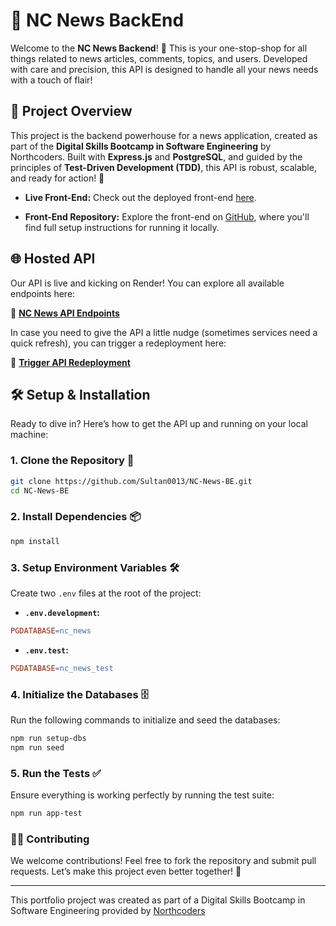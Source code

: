 # 📰 NC News BackEnd

Welcome to the **NC News Backend**! 🎉 This is your one-stop-shop for all things related to news articles, comments, topics, and users. Developed with care and precision, this API is designed to handle all your news needs with a touch of flair!

## 🚀 Project Overview

This project is the backend powerhouse for a news application, created as part of the **Digital Skills Bootcamp in Software Engineering** by Northcoders. Built with **Express.js** and **PostgreSQL**, and guided by the principles of **Test-Driven Development (TDD)**, this API is robust, scalable, and ready for action! 💪

- **Live Front-End:** Check out the deployed front-end [here](https://nc-news-sultan.netlify.app/).

- **Front-End Repository:** Explore the front-end on [GitHub](https://github.com/Sultan0013/NC-news-FE), where you'll find full setup instructions for running it locally.

## 🌐 Hosted API

Our API is live and kicking on Render! You can explore all available endpoints here:

🔗 **[NC News API Endpoints](https://nc-news-vvdv.onrender.com/api)**

In case you need to give the API a little nudge (sometimes services need a quick refresh), you can trigger a redeployment here:

🔄 **[Trigger API Redeployment](https://api.render.com/deploy/srv-cqd8ggrv2p9s73ea1rc0?key=tMSCoQq8OfE)**

## 🛠️ Setup & Installation

Ready to dive in? Here’s how to get the API up and running on your local machine:

### 1. Clone the Repository 📂

```bash
git clone https://github.com/Sultan0013/NC-News-BE.git
cd NC-News-BE
```

### 2. Install Dependencies 📦

```bash
npm install
```

### 3. Setup Environment Variables 🛠️

Create two `.env` files at the root of the project:

- **`.env.development`:**

```makefile
PGDATABASE=nc_news
```

- **`.env.test`:**

```makefile
PGDATABASE=nc_news_test
```

### 4. Initialize the Databases 🗄️

Run the following commands to initialize and seed the databases:

```bash
npm run setup-dbs
npm run seed
```

### 5. Run the Tests ✅

Ensure everything is working perfectly by running the test suite:

```bash
npm run app-test
```

### 🧑‍💻 Contributing

We welcome contributions! Feel free to fork the repository and submit pull requests. Let’s make this project even better together! 💼

---

This portfolio project was created as part of a Digital Skills Bootcamp in Software Engineering provided by [Northcoders](https://northcoders.com/)
